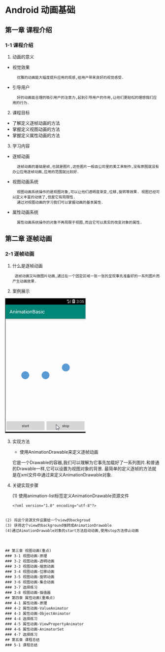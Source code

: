 # Android 动画基础
## 第一章 课程介绍
### 1-1 课程介绍
1. 动画的意义
- 视觉效果

        优雅的动画能大幅度提升应用的观感,给用户带来良好的视觉感受.
- 引导用户

        好的动画能合理的吸引用户的注意力,起到引导用户的作用,让他们更轻松的理想我们应用的行为.
2. 课程目标
- 了解定义逐帧动画的方法
- 掌握定义视图动画的方法
- 掌握定义属性动画的方法
3. 学习内容
- 逐帧动画

        逐帧动画的基础是帧,也就是图片,这些图片一般由公司里的美工来制作,没有原图就没有办公应用逐帧动画,应用的范围就比较好.
- 视图动画系统
        
        视图动画系统操作的是视图对象,可以让他们透明度渐变,位移,旋转等效果. 视图已经可以定义丰富的动效了,但是它有局限性.
        通过对视图动画的学习我们可以掌握动画的基本属性.
- 属性动画系统
    
        属性动画系统操作的对象不再局限于视图,而且它可以真实的改变对象的属性.
        
 
## 第二章 逐帧动画
### 2-1 逐帧动画
1. 什么是逐帧动画
        
        逐帧动画又叫做图片动画,通过在一个固定区域一张一张的呈现事先准备好的一系列图片而产生动画效果.
2. 案例展示

![案例](/readme/img/a0.gif)

3. 实现方法
    -  使用AnimationDrawable来定义逐帧动画
    
    它是一个Drawable的容器,我们可以理解为它事先加载好了一系列图片.和普通的Drawable一样,它可以设置为视图对象的背景.
    最简单的定义逐帧的方法就是在xml文件中通过<Animation-list>来定义AnimationDrawable对象.

4. 关键实现步骤
    
   (1) 使用animation-list标签定义AnimationDrawable资源文件
   
   ```
   <?xml version="1.0" encoding="utf-8"?>
<animation-list xmlns:android="http://schemas.android.com/apk/res/android" >
<item android:drawable="@drawable/frame_1" android:duration="100" ></item>
    <item android:drawable="@drawable/frame_2" android:duration="100"></item>
    <item android:drawable="@drawable/frame_3" android:duration="100"></item>
</animation-list>

   ```
   
   (2) 将这个资源文件设置给一个view的backgroud
   (3) 获得这个view的background强转成AnimationDrawable
   (4)通过AimationDrawable对象的start方法启动动画,使用stop方法停止动画
    
    

## 第三章 视图动画(重点)
### 3-1 视图动画-原理
### 3-2 视图动画-透明动画
### 3-3 视图动画-缩放动画
### 3-4 视图动画-位移动画
### 3-5 视图动画-旋转动画
### 3-6 视图动画-集合动画
### 3-7 选择练习
### 3-8 视图动画-插值器
## 第四章 属性动画(重难点)
### 4-1 属性动画-原理
### 4-2 属性动画-ValueAnimator
### 4-3 属性动画-ObjectAnimator
### 4-4 选择练习
### 4-5 属性动画-ViewPropertyAnimator
### 4-6 属性动画-AnimatorSet
### 4-7 选择练习
## 第五章 课程总结
### 5-1 课程总结